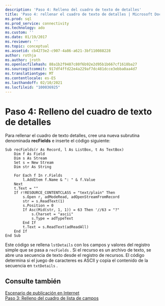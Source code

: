 ```yaml
---
description: 'Paso 4: Relleno del cuadro de texto de detalles'
title: 'Paso 4: rellenar el cuadro de texto de detalles | Microsoft Docs'
ms.prod: sql
ms.prod_service: connectivity
ms.technology: ado
ms.custom: ''
ms.date: 01/19/2017
ms.reviewer: ''
ms.topic: conceptual
ms.assetid: cb4273e2-c907-4a86-a621-3bf110088228
author: rothja
ms.author: jroth
ms.openlocfilehash: 88a1b2f9487c80f6b92e2d95b1b667cf1618ba27
ms.sourcegitcommit: 917df4ffd22e4a229af7dc481dcce3ebba0aa4d7
ms.translationtype: MT
ms.contentlocale: es-ES
ms.lasthandoff: 02/10/2021
ms.locfileid: "100036925"
---
```

# <a name="step-4-populate-the-details-text-box"></a>Paso 4: Relleno del cuadro de texto de detalles
Para rellenar el cuadro de texto detalles, cree una nueva subrutina denominada **recFields** e inserte el código siguiente:  
  
```  
Sub recFields(r As Record, l As ListBox, t As TextBox)  
    Dim f As Field  
    Dim s As Stream  
    Set s = New Stream  
    Dim str As String  
  
    For Each f In r.Fields  
        l.AddItem f.Name & ": " & f.Value  
    Next  
    t.Text = ""  
    If r!RESOURCE_CONTENTCLASS = "text/plain" Then  
        s.Open r, adModeRead, adOpenStreamFromRecord  
        str = s.ReadText(1)  
        s.Position = 0  
        If Asc(Mid(str, 1, 1)) = 63 Then '//63 = "?"  
            s.Charset = "ascii"  
            s.Type = adTypeText  
        End If  
        t.Text = s.ReadText(adReadAll)  
    End If  
End Sub  
```  
  
 Este código se rellena `lstDetails` con los campos y valores del registro simple que se pasa a `recFields` . Si el recurso es un archivo de texto, se abre una secuencia de texto desde el registro de recursos. El código determina si el juego de caracteres es ASCII y copia el contenido de la secuencia en `txtDetails` .  
  
## <a name="see-also"></a>Consulte también  
 [Escenario de publicación en Internet](../../../ado/guide/data/internet-publishing-scenario.md)   
 [Paso 3: Relleno del cuadro de lista de campos](../../../ado/guide/data/step-3-populate-the-fields-list-box.md)
